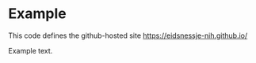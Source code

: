 # Example

This code defines the github-hosted site
https://eidsnessje-nih.github.io/

Example text.

